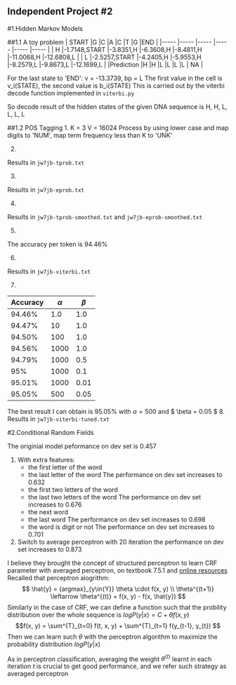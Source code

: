 Independent Project #2
----------------------

#1.Hidden Markov Models

##1.1 A toy problem
| START	|G	|C	|A	|C	|T	|G	|END	|
|-----	|-----	|-----	|-----	|-----	|-----	|
| H	|-1.7148,START	|-3.8351,H	|-6.3608,H	|-8.4811,H	|-11.0068,H	|-12.6808,L	|
| L	|-2.5257,START	|-4.2405,H	|-5.9553,H	|-8.2579,L	|-9.8673,L	|-12.1699,L	|
|Prediction	|H	|H	|L	|L	|L	|L	| NA |

For the last state to 'END': v = -13.3739, bp = L
The first value in the cell is v_i(STATE), the second value is b_i(STATE)
This is carried out by the viterbi decode function implemented in ```viterbi.py```

So decode result of the hidden states of the given DNA sequence is H, H, L, L, L, L	

##1.2 POS Tagging
1.
K = 3
V = 16024
Process by using lower case and map digits to 'NUM', map term frequency less than K to 'UNK'

2.
Results in ```jw7jb-tprob.txt```

3.
Results in ```jw7jb-eprob.txt```

4.
Results in ```jw7jb-tprob-smoothed.txt``` and ```jw7jb-eprob-smoothed.txt```

5.
The accuracy per token is 94.46%

6.
Results in ```jw7jb-viterbi.txt```

7.
|Accuracy|$\alpha$|$\beta$|
|-----|-----|-----|
|94.46%	|1.0	|1.0	|
|94.47%	|10	|1.0	|
|94.50%	|100	|1.0	|
|94.56%	|1000	|1.0	|
|94.79%	|1000	|0.5	|
|95%	|1000	|0.1	|
|95.01%	|1000	|0.01	|
|95.05%	|500	|0.05	|

The best result I can obtain is 95.05% with $\alpha=500$ and $ \beta = 0.05 $
8.
Results in ```jw7jb-viterbi-tuned.txt```


#2.Conditional Random Fields

The originial model peformance on dev set is 0.457
1. With extra features:
	- the first letter of the word
	- the last letter of the word
		The performance on dev set increases to 0.632
	- the first two letters of the word
	- the last two letters of the word
		The performance on dev set increases to 0.676
	- the next word
	- the last word
		The performance on dev set increases to 0.698
	- the word is digit or not
		The performance on dev set increases to 0.701
2. Switch to average perceptron with 20 iteration the performance on dev set increases to 0.873

I believe they brought the concept of structured perceptron to learn CRF parameter with averaged perceptron, on textbook 7.5.1 and [online resources](https://people.cs.umass.edu/~brenocon/inlp2017/lectures/10-crf.pdf) Recalled that perceptron alogrithm: 
$$
\hat{y} = {argmax}_{y\in{Y}} \theta \cdot f(x, y) \\
\theta^{(t+1)} \leftarrow \theta^{(t)} + f(x, y) - f(x, \hat{y})
$$
Similarly in the case of CRF, we can define a function such that the probility distribution over the whole sequence is $log P(y|x) = C+\theta f(x, y)$
$$f(x, y) = \sum^{T}_{t=0} f(t, x, y) + \sum^{T}_{t=1} f(y_{t-1}, y_{t}) $$ 
Then we can learn such $\theta$ with the perceptron algorithm to maximize the probability distribution $log P(y|x)$

As in perceptron classification, averaging the weight $\theta^{(t)}$ learnt in each iteration $t$ is crucial to get good performance, and we refer such strategy as averaged perceptron

